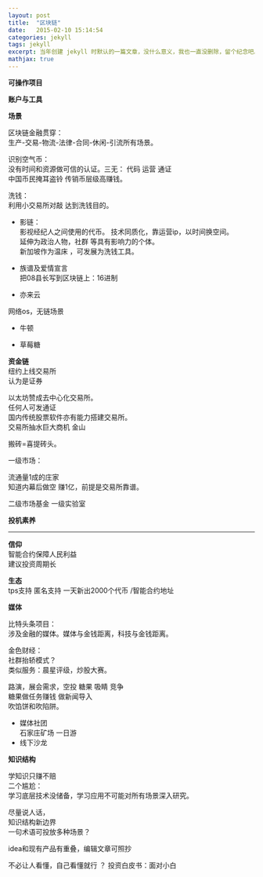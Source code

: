 ```yaml
---
layout: post
title:  "区块链"
date:   2015-02-10 15:14:54
categories: jekyll
tags: jekyll
excerpt: 当年创建 jekyll 时默认的一篇文章，没什么意义，我也一直没删除，留个纪念吧。
mathjax: true
---
```


**可操作项目**  


**账户与工具**  

**场景**  

区块链金融贯穿：   
生产-交易-物流-法律-合同-休闲-引流所有场景。    

识别空气币：  
没有时间和资源做可信的认证。三无： 代码 运营 通证  
中国币民掩耳盗铃  传销币层级高赚钱。    

洗钱：  
利用小交易所对敲  达到洗钱目的。  

- 影链：  
影视经纪人之间使用的代币。
技术同质化，靠运营ip，以时间换空间。  
延伸为政治人物，社群 等具有影响力的个体。   
新加坡作为温床 ，可发展为洗钱工具。    

- 族谱及爱情宣言  
把08县长写到区块链上：16进制    

- 亦来云  

网络os，无链场景
- 牛顿  

- 草莓糖  

**资金链**  
纽约上线交易所  
认为是证券  

以太坊赞成去中心化交易所。  
任何人可发通证  
国内传统股票软件亦有能力搭建交易所。     
交易所抽水巨大商机 金山   

搬砖=喜提砖头。  

一级市场：

流通量1成的庄家  
知道内幕后做空 赚1亿，前提是交易所靠谱。    

二级市场基金 一级实验室   

**投机素养**


---  

**信仰**  
智能合约保障人民利益  
建议投资周期长  

**生态**    
tps支持 匿名支持
一天新出2000个代币 /智能合约地址  

**媒体**

比特头条项目：  
涉及金融的媒体。媒体与金钱距离，科技与金钱距离。

金色财经：  
社群抬轿模式？  
类似服务：晨星评级，炒股大赛。     

路演，展会需求，空投 糖果 吸睛 竞争  
糖果做任务赚钱  做新闻导入  
吹馅饼和吹陷阱。  

- 媒体社团   
  石家庄矿场  一日游
- 线下沙龙    

**知识结构**

学知识只赚不赔  
二个尴尬：  
学习底层技术没储备，学习应用不可能对所有场景深入研究。  

尽量说人话，  
知识结构新边界     
一句术语可投放多种场景？    

idea和现有产品有重叠，编辑文章可照抄  

不必让人看懂，自己看懂就行  ？
投资白皮书：面对小白  
